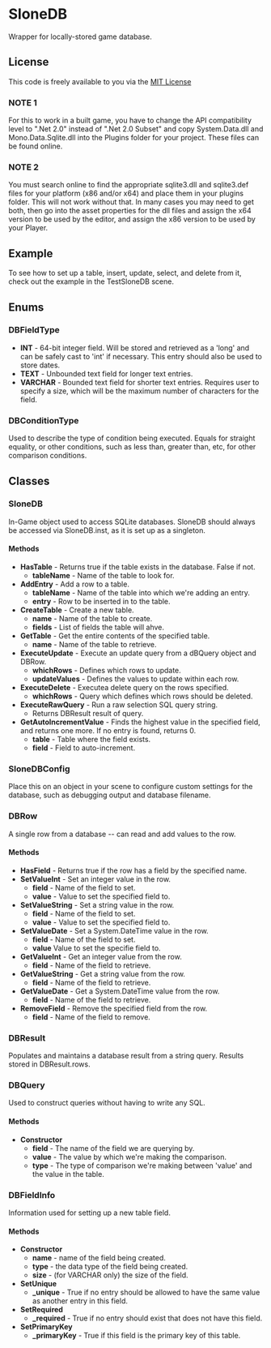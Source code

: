# SloneDB
Wrapper for locally-stored game database.

## License
This code is freely available to you via the [MIT License](https://mit-license.org/)

### NOTE 1
For this to work in a built game, you have to change the API compatibility level to ".Net 2.0" instead of ".Net 2.0 Subset" and copy System.Data.dll and Mono.Data.Sqlite.dll into the Plugins folder for your project.  These files can be found online.

### NOTE 2
You must search online to find the appropriate sqlite3.dll and sqlite3.def files for your platform (x86 and/or x64) and place them in your plugins folder.  This will not work without that.  In many cases you may need to get both, then go into the asset properties for the dll files and assign the x64 version to be used by the editor, and assign the x86 version to be used by your Player.

## Example
To see how to set up a table, insert, update, select, and delete from it, check out the example in the TestSloneDB scene.

## Enums

### DBFieldType
* **INT** - 64-bit integer field.  Will be stored and retrieved as a 'long' and can be safely cast to 'int' if necessary.  This entry should also be used to store dates.
* **TEXT** - Unbounded text field for longer text entries.
* **VARCHAR** - Bounded text field for shorter text entries.  Requires user to specify a size, which will be the maximum number of characters for the field.

### DBConditionType
Used to describe the type of condition being executed.  Equals for straight equality, or other conditions, such as less than, greater than, etc, for other comparison conditions.

## Classes

### SloneDB
In-Game object used to access SQLite databases.
SloneDB should always be accessed via SloneDB.inst, as it is set up as a singleton.
#### Methods
* **HasTable** - Returns true if the table exists in the database.  False if not.
  * **tableName** - Name of the table to look for.
* **AddEntry** - Add a row to a table.
  * **tableName** - Name of the table into which we're adding an entry.
  * **entry** - Row to be inserted in to the table.
* **CreateTable** - Create a new table.
  * **name** - Name of the table to create.
  * **fields** - List of fields the table will ahve.
* **GetTable** - Get the entire contents of the specified table.
  * **name** - Name of the table to retrieve.
* **ExecuteUpdate** - Execute an update query from a dBQuery object and DBRow.
  * **whichRows** - Defines which rows to update.
  * **updateValues** - Defines the values to update within each row.
* **ExecuteDelete** - Executea  delete query on the rows specified.
  * **whichRows** - Query which defines which rows should be deleted.
* **ExecuteRawQuery** - Run a raw selection SQL query string.
  * Returns DBResult result of query.
* **GetAutoIncrementValue** - Finds the highest value in the specified field, and returns one more.  If no entry is found, returns 0.
  * **table** - Table where the field exists.
  * **field** - Field to auto-increment.

### SloneDBConfig
Place this on an object in your scene to configure custom settings for the database, such as debugging output and database filename.

### DBRow
A single row from a database -- can read and add values to the row.

#### Methods
* **HasField** - Returns true if the row has a field by the specified name.
* **SetValueInt** - Set an integer value in the row.
  * **field** - Name of the field to set.
  * **value** - Value to set the specified field to.
* **SetValueString** - Set a string value in the row.
  * **field** - Name of the field to set.
  * **value** - Value to set the specified field to.
* **SetValueDate** - Set a System.DateTime value in the row.
  * **field** - Name of the field to set.
  * **value** Value to set the specifie field to.
* **GetValueInt** - Get an integer value from the row.
  * **field** - Name of the field to retrieve.
* **GetValueString** - Get a string value from the row.
  * **field** - Name of the field to retrieve.
* **GetValueDate** - Get a System.DateTime value from the row.
  * **field** - Name of the field to retrieve.
* **RemoveField** - Remove the specified field from the row.
  * **field** - Name of the field to remove.

### DBResult
Populates and maintains a database result from a string query.
Results stored in DBResult.rows.

### DBQuery
Used to construct queries without having to write any SQL.

#### Methods
* **Constructor**
  * **field** - The name of the field we are querying by.
  * **value** - The value by which we're making the comparison.
  * **type** - The type of comparison we're making between 'value' and the value in the table.

### DBFieldInfo
Information used for setting up a new table field.

#### Methods
* **Constructor**
  * **name** - name of the field being created.
  * **type** - the data type of the field being created.
  * **size** - (for VARCHAR only) the size of the field.
* **SetUnique**
  * **_unique** - True if no entry should be allowed to have the same value as another entry in this field.
* **SetRequired**
  * **_required** - True if no entry should exist that does not have this field.
* **SetPrimaryKey**
  * **_primaryKey** - True if this field is the primary key of this table.
